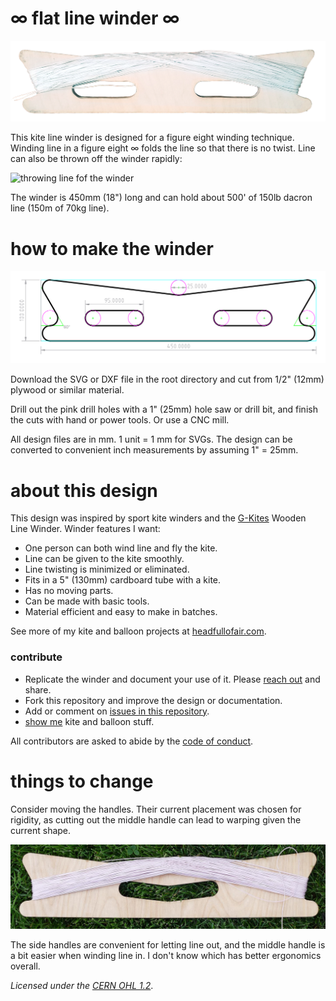 # ∞ flat line winder ∞
![18" winder with string](images/string.png) 

This kite line winder is designed for a figure eight winding technique. Winding line in a figure eight ∞ folds the line so that there is no twist. 
Line can also be thrown off the winder rapidly:

![throwing line fof the winder](images/winder-sm.gif)

The winder is 450mm (18") long and can hold about 500' of 150lb dacron line (150m of 70kg line).

# how to make the winder

![winder2-sm.svg](images/winder2-sm.svg)

Download the SVG or DXF file in the root directory and cut from 1/2" (12mm) plywood or similar material.

 Drill out the pink drill holes with a 1" (25mm) hole saw or drill bit, and finish the cuts with hand or power tools. Or use a CNC mill.

 All design files are in mm. 1 unit = 1 mm for SVGs. The design can be converted to convenient inch measurements by assuming 1" = 25mm.

# about this design

This design was inspired by sport kite winders and the [G-Kites](https://www.gkites.com/store/) Wooden Line Winder. Winder features I want:

* One person can both wind line and fly the kite.
* Line can be given to the kite smoothly.
* Line twisting is minimized or eliminated.
* Fits in a 5" (130mm) cardboard tube with a kite.
* Has no moving parts.
* Can be made with basic tools.
* Material efficient and easy to make in batches.

See more of my kite and balloon projects at [headfullofair.com](https://headfullofair.com).

### contribute

* Replicate the winder and document your use of it. Please [reach out](https://headfullofair.com/contact) and share.
* Fork this repository and improve the design or documentation.
* Add or comment on [issues in this repository](/issues).
* [show me](https://headfullofair.com/contact) kite and balloon stuff.

All contributors are asked to abide by the [code of conduct](codeofconduct.md).

# things to change

Consider moving the handles. Their current placement was chosen for rigidity, as cutting out the middle handle can lead to warping given the current shape. 

![winder2-sm.svg](images/middle-handle-winder.jpg)

The side handles are convenient for letting line out, and the middle handle is a bit easier when winding line in. I don't know which has better ergonomics overall.



*Licensed under the [CERN OHL 1.2](LICENSE.md)*.

